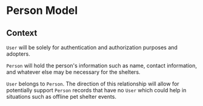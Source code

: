 # Person Model

## Context

`User` will be solely for authentication and authorization purposes and adopters.

`Person` will hold the person's information such as name, contact information, and whatever else may be necessary for the shelters.

`User` belongs to `Person`. The direction of this relationship will allow for potentially support `Person` records that have no `User` which could help in situations such as offline pet shelter events.
